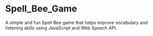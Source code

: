 # Spell_Bee_Game
A simple and fun Spell Bee game that helps improve vocabulary and listening skills using JavaScript and Web Speech API.

